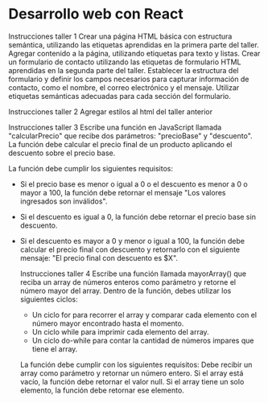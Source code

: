 # Desarrollo web con React

Instrucciones taller 1
Crear una página HTML básica con estructura semántica, utilizando las etiquetas aprendidas en la primera parte del taller.
Agregar contenido a la página, utilizando etiquetas para texto y listas.
Crear un formulario de contacto utilizando las etiquetas de formulario HTML aprendidas en la segunda parte del taller.
Establecer la estructura del formulario y definir los campos necesarios para capturar información de contacto, como el nombre, el correo electrónico y el mensaje.
Utilizar etiquetas semánticas adecuadas para cada sección del formulario.

Instrucciones taller 2
Agregar estilos al html del taller anterior

Instrucciones taller 3
Escribe una función en JavaScript llamada "calcularPrecio" que recibe dos parámetros: "precioBase" y "descuento". La función debe calcular
el precio final de un producto aplicando el descuento sobre el precio base.

La función debe cumplir los siguientes requisitos:

- Si el precio base es menor o igual a 0 o el descuento es menor a 0 o
  mayor a 100, la función debe retornar el mensaje "Los valores ingresados son inválidos".

- Si el descuento es igual a 0, la función debe retornar el precio base sin descuento.

- Si el descuento es mayor a 0 y menor o igual a 100, la función debe calcular
  el precio final con descuento y retornarlo con el siguiente mensaje: "El
  precio final con descuento es $X".
  
  Instrucciones taller 4
  Escribe una función llamada mayorArray() que reciba un array de números enteros como parámetro y retorne el número mayor del array.
  Dentro de la función, debes utilizar los siguientes ciclos:
  
  - Un ciclo for para recorrer el array y comparar cada elemento con el número mayor encontrado hasta el momento.
  - Un ciclo while para imprimir cada elemento del array.
  - Un ciclo do-while para contar la cantidad de números impares que tiene el array.
  
  La función debe cumplir con los siguientes requisitos:
  Debe recibir un array como parámetro y retornar un número entero.
  Si el array está vacío, la función debe retornar el valor null.
  Si el array tiene un solo elemento, la función debe retornar ese elemento.
